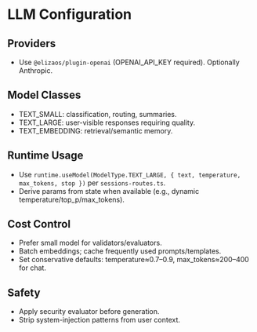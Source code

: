 # LLM Configuration

## Providers
- Use `@elizaos/plugin-openai` (OPENAI_API_KEY required). Optionally Anthropic.

## Model Classes
- TEXT_SMALL: classification, routing, summaries.
- TEXT_LARGE: user-visible responses requiring quality.
- TEXT_EMBEDDING: retrieval/semantic memory.

## Runtime Usage
- Use `runtime.useModel(ModelType.TEXT_LARGE, { text, temperature, max_tokens, stop })` per `sessions-routes.ts`.
- Derive params from state when available (e.g., dynamic temperature/top_p/max_tokens).

## Cost Control
- Prefer small model for validators/evaluators.
- Batch embeddings; cache frequently used prompts/templates.
- Set conservative defaults: temperature≈0.7–0.9, max_tokens≈200–400 for chat.

## Safety
- Apply security evaluator before generation.
- Strip system-injection patterns from user context.
